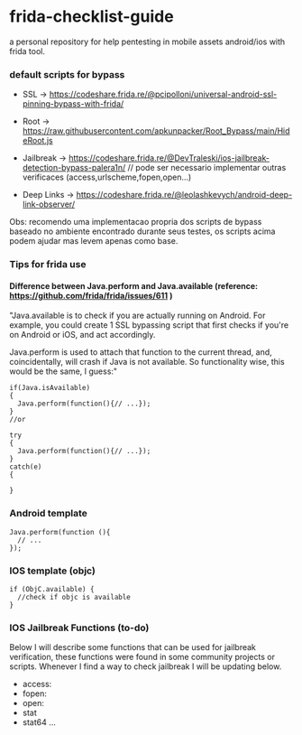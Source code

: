 # frida-checklist-guide



a personal repository for help pentesting in mobile assets android/ios with frida tool.



### default scripts for bypass


- SSL -> https://codeshare.frida.re/@pcipolloni/universal-android-ssl-pinning-bypass-with-frida/

- Root -> https://raw.githubusercontent.com/apkunpacker/Root_Bypass/main/HideRoot.js

- Jailbreak -> https://codeshare.frida.re/@DevTraleski/ios-jailbreak-detection-bypass-palera1n/ // pode ser necessario implementar outras verificaces (access,urlscheme,fopen,open...)

- Deep Links -> https://codeshare.frida.re/@leolashkevych/android-deep-link-observer/


Obs: recomendo uma implementacao propria dos scripts de bypass baseado no ambiente encontrado durante seus testes, os scripts acima podem ajudar mas levem apenas como base.


### Tips for frida use

#### Difference between Java.perform and Java.available (reference: https://github.com/frida/frida/issues/611 )

"Java.available is to check if you are actually running on Android. For example, you could create 1 SSL bypassing script that first checks if you're on Android or iOS, and act accordingly.

Java.perform is used to attach that function to the current thread, and, coincidentally, will crash if Java is not available. So functionality wise, this would be the same, I guess:" 


    if(Java.isAvailable)
    {
      Java.perform(function(){// ...});
    }
    //or
    
    try
    {
      Java.perform(function(){// ...});
    }
    catch(e)
    {
    
    }


### Android template 

```
Java.perform(function (){
  // ...
});
```


### IOS template (objc)

```
if (ObjC.available) {
  //check if objc is available
}
```

### IOS Jailbreak Functions (to-do)

Below I will describe some functions that can be used for jailbreak verification, these functions were found in some community projects or scripts. Whenever I find a way to check jailbreak I will be updating below.


- access:
- fopen:
- open:
- stat
- stat64
...



  
